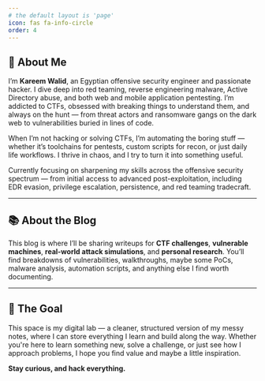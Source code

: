 ```yaml
---
# the default layout is 'page'
icon: fas fa-info-circle
order: 4
---
```


## 👤 About Me

I’m **Kareem Walid**, an Egyptian offensive security engineer and passionate hacker. I dive deep into red teaming, reverse engineering malware, Active Directory abuse, and both web and mobile application pentesting. I’m addicted to CTFs, obsessed with breaking things to understand them, and always on the hunt — from threat actors and ransomware gangs on the dark web to vulnerabilities buried in lines of code.

When I’m not hacking or solving CTFs, I’m automating the boring stuff — whether it’s toolchains for pentests, custom scripts for recon, or just daily life workflows. I thrive in chaos, and I try to turn it into something useful.

Currently focusing on sharpening my skills across the offensive security spectrum — from initial access to advanced post-exploitation, including EDR evasion, privilege escalation, persistence, and red teaming tradecraft.

---

## 📚 About the Blog

This blog is where I’ll be sharing writeups for **CTF challenges**, **vulnerable machines**, **real-world attack simulations**, and **personal research**. You’ll find breakdowns of vulnerabilities, walkthroughs, maybe some PoCs, malware analysis, automation scripts, and anything else I find worth documenting.

---

## 🎯 The Goal

This space is my digital lab — a cleaner, structured version of my messy notes, where I can store everything I learn and build along the way. Whether you're here to learn something new, solve a challenge, or just see how I approach problems, I hope you find value and maybe a little inspiration.

**Stay curious, and hack everything.**
